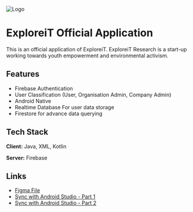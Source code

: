 
![Logo](https://lh3.googleusercontent.com/CTYbjGWscYo8oCddivK_TP8rl8Ok-DZhWmfEYsznH-QaYsfk0EmTgPr8MeRiRyluXYMP89s4BhVVVw650BNAFStgAmzBpf8=s200)


# ExploreiT Official Application

This is an official application of ExploreiT. 
ExploreiT Research is a start-up working towards youth empowerment and environmental activism. 

## Features

- Firebase Authentication
- User Classification (User, Organisation Admin, Company Admin)
- Android Native
- Realtime Database For user data storage
- Firestore for advance data querying


## Tech Stack

**Client:** Java, XML, Kotlin

**Server:** Firebase


## Links

 - [Figma File](https://www.figma.com/file/6ehjDpDPL62MFL4ZZB3Fgg/Exploreit---App-Development?node-id=0%3A1)
 - [Sync with Android Studio - Part 1](https://youtu.be/swNHOI0J0pw)
 - [Sync with Android Studio - Part 2](https://www.youtube.com/watch?v=6L5TrhNoVZA)

